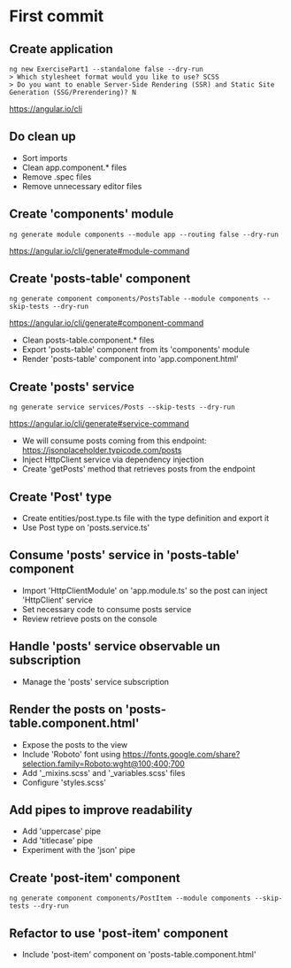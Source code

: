 # First commit

## Create application

```shell
ng new ExercisePart1 --standalone false --dry-run
> Which stylesheet format would you like to use? SCSS
> Do you want to enable Server-Side Rendering (SSR) and Static Site Generation (SSG/Prerendering)? N
```

https://angular.io/cli

## Do clean up

- Sort imports
- Clean app.component.\* files
- Remove .spec files
- Remove unnecessary editor files

## Create 'components' module

```shell
ng generate module components --module app --routing false --dry-run
```

https://angular.io/cli/generate#module-command

## Create 'posts-table' component

```shell
ng generate component components/PostsTable --module components --skip-tests --dry-run
```

https://angular.io/cli/generate#component-command

- Clean posts-table.component.\* files
- Export 'posts-table' component from its 'components' module
- Render 'posts-table' component into 'app.component.html'

## Create 'posts' service

```shell
ng generate service services/Posts --skip-tests --dry-run
```

https://angular.io/cli/generate#service-command

- We will consume posts coming from this endpoint: https://jsonplaceholder.typicode.com/posts
- Inject HttpClient service via dependency injection
- Create 'getPosts' method that retrieves posts from the endpoint

## Create 'Post' type

- Create entities/post.type.ts file with the type definition and export it
- Use Post type on 'posts.service.ts'

## Consume 'posts' service in 'posts-table' component

- Import 'HttpClientModule' on 'app.module.ts' so the post can inject 'HttpClient' service
- Set necessary code to consume posts service
- Review retrieve posts on the console

## Handle 'posts' service observable un subscription

- Manage the 'posts' service subscription

## Render the posts on 'posts-table.component.html'

- Expose the posts to the view
- Include 'Roboto' font using https://fonts.google.com/share?selection.family=Roboto:wght@100;400;700
- Add '\_mixins.scss' and '\_variables.scss' files
- Configure 'styles.scss'

## Add pipes to improve readability

- Add 'uppercase' pipe
- Add 'titlecase' pipe
- Experiment with the 'json' pipe

## Create 'post-item' component

```shell
ng generate component components/PostItem --module components --skip-tests --dry-run
```

## Refactor to use 'post-item' component

- Include 'post-item' component on 'posts-table.component.html'
